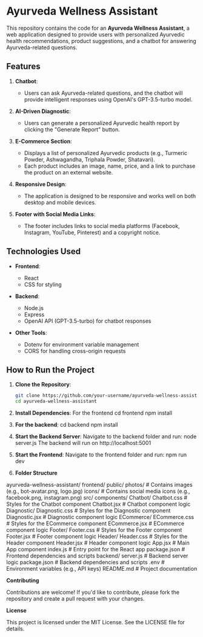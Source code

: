 # Ayurveda Wellness Assistant

This repository contains the code for an **Ayurveda Wellness Assistant**, a web application designed to provide users with personalized Ayurvedic health recommendations, product suggestions, and a chatbot for answering Ayurveda-related questions.

## Features

1. **Chatbot**:
   - Users can ask Ayurveda-related questions, and the chatbot will provide intelligent responses using OpenAI's GPT-3.5-turbo model.

2. **AI-Driven Diagnostic**:
   - Users can generate a personalized Ayurvedic health report by clicking the "Generate Report" button.

3. **E-Commerce Section**:
   - Displays a list of personalized Ayurvedic products (e.g., Turmeric Powder, Ashwagandha, Triphala Powder, Shatavari).
   - Each product includes an image, name, price, and a link to purchase the product on an external website.

4. **Responsive Design**:
   - The application is designed to be responsive and works well on both desktop and mobile devices.

5. **Footer with Social Media Links**:
   - The footer includes links to social media platforms (Facebook, Instagram, YouTube, Pinterest) and a copyright notice.

## Technologies Used

- **Frontend**:
  - React
  - CSS for styling

- **Backend**:
  - Node.js
  - Express
  - OpenAI API (GPT-3.5-turbo) for chatbot responses

- **Other Tools**:
  - Dotenv for environment variable management
  - CORS for handling cross-origin requests

## How to Run the Project

1. **Clone the Repository**:
   ```bash
   git clone https://github.com/your-username/ayurveda-wellness-assistant.git
   cd ayurveda-wellness-assistant


2. **Install Dependencies**:
   For the frontend
   cd frontend
   npm install

3. **For the backend**:
   cd backend
   npm install

4. **Start the Backend Server**:
  Navigate to the backend folder and run:
  node server.js
  The backend will run on http://localhost:5001

5. **Start the Frontend**:
  Navigate to the frontend folder and run:
  npm run dev

6. **Folder Structure**

ayurveda-wellness-assistant/
    frontend/
        public/
            photos/                  # Contains images (e.g., bot-avatar.png, logo.jpg)
            icons/                   # Contains social media icons (e.g., facebook.png, instagram.png)
        src/
            components/
                Chatbot/
                    Chatbot.css      # Styles for the Chatbot component
                    Chatbot.jsx      # Chatbot component logic
                Diagnostic/
                    Diagnostic.css   # Styles for the Diagnostic component
                    Diagnostic.jsx   # Diagnostic component logic
                ECommerce/
                    ECommerce.css    # Styles for the ECommerce component
                    ECommerce.jsx    # ECommerce component logic
                Footer/
                    Footer.css       # Styles for the Footer component
                    Footer.jsx       # Footer component logic
                Header/
                    Header.css       # Styles for the Header component
                    Header.jsx       # Header component logic
            App.jsx                  # Main App component
            index.js                 # Entry point for the React app
        package.json                 # Frontend dependencies and scripts
    backend/
        server.js                    # Backend server logic
        package.json                 # Backend dependencies and scripts
        .env                         # Environment variables (e.g., API keys)
    README.md                        # Project documentation

    
**Contributing**

Contributions are welcome! If you'd like to contribute, please fork the repository and create a pull request with your changes.

**License**

This project is licensed under the MIT License. See the LICENSE file for details.
  
   
